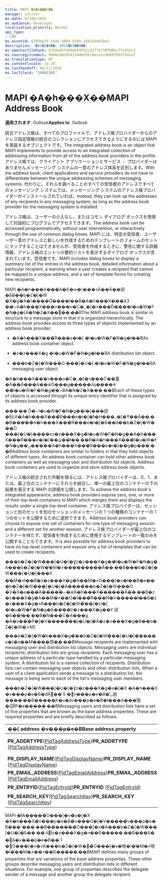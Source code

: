 ```yaml
---
title: MAPI �A�h���X��
manager: soliver
ms.date: 03/09/2015
ms.audience: Developer
localization_priority: Normal
api_type:
- COM
ms.assetid: 6703ba3f-54a5-4059-b10a-1d42a9e81be1
description: '�ŏI�X�V��: 2015�N3��9��'
ms.openlocfilehash: b328a65f400e424fb2cd177e710fb8bcffa392c2
ms.sourcegitcommit: 9d60cd82b5413446e5bc8ace2cd689f683fb41a7
ms.translationtype: MT
ms.contentlocale: ja-JP
ms.lasthandoff: 06/11/2018
ms.locfileid: "19801305"
---
```

# <a name="mapi-address-book"></a><span data-ttu-id="34c79-103">MAPI �A�h���X��</span><span class="sxs-lookup"><span data-stu-id="34c79-103">MAPI Address Book</span></span>

  
  
<span data-ttu-id="34c79-104">**適用されます**: Outlook</span><span class="sxs-lookup"><span data-stu-id="34c79-104">**Applies to**: Outlook</span></span> 
  
<span data-ttu-id="34c79-105">統合アドレス帳は、すべてのプロファイルで、アドレス帳プロバイダーからのアドレス指定情報の統合のコレクションにアクセスできるようにするのには MAPI を実装するオブジェクトです。</span><span class="sxs-lookup"><span data-stu-id="34c79-105">The integrated address book is an object that MAPI implements to provide access to an integrated collection of addressing information from all of the address book providers in the profile.</span></span> <span data-ttu-id="34c79-106">アドレス帳では、クライアント アプリケーションとサービス ・ プロバイダーはありませんメッセージング システムの一意のアドレス体系を区別します。</span><span class="sxs-lookup"><span data-stu-id="34c79-106">With the address book, client applications and service providers do not have to differentiate between the unique addressing schemes of messaging systems.</span></span> <span data-ttu-id="34c79-107">代わりに、それらを調べることのすべての受信者のアドレスですべてのメッセージング システムでは、メッセージング システムのアドレス帳プロバイダーがインストールされていれば。</span><span class="sxs-lookup"><span data-stu-id="34c79-107">Instead, they can look up the addresses of any recipients in any messaging system, as long as the address book provider for the messaging system is installed.</span></span>
  
<span data-ttu-id="34c79-108">アドレス帳は、ユーザーの介入なし、またはコモン ダイアログ ボックスを使用して対話的にプログラムでアクセスできます。</span><span class="sxs-lookup"><span data-stu-id="34c79-108">The address book can be accessed programmatically, without user intervention, or interactively through the use of common dialog boxes.</span></span> <span data-ttu-id="34c79-109">MAPI には、特定の受信者、ユーザーが一意のアドレスと新しいを作成するためのテンプレートのフォームのセットにマップすることはできませんが、受信者を作成するときに、警告に関する詳細情報、アドレス帳のエントリの要約リストを表示するダイアログ ボックスが含まれています。受信者です。</span><span class="sxs-lookup"><span data-stu-id="34c79-109">MAPI includes dialog boxes to display a summary list of the entries in the address book, detailed information about a particular recipient, a warning when a user creates a recipient that cannot be mapped to a unique address, and a set of template forms for creating new recipients.</span></span>
  
<span data-ttu-id="34c79-p103">MAPI �A�h���X���́A�K�w�\���ɂȂ��Ă��邱�ƂɃ��b�Z�[�W �X�g�A�\����Ɠ����ł��B�A�h���X���́A3 ��ނ̃A�h���X���v���o�C�_�[�ɂ���Ď����I�u�W�F�N�g�ւ̃A�N�Z�X��񋟂��܂��B</span><span class="sxs-lookup"><span data-stu-id="34c79-p103">The MAPI address book is similar in structure to a message store in that it is organized hierarchically. The address book provides access to three types of objects implemented by an address book provider:</span></span>
  
- <span data-ttu-id="34c79-112">�A�h���X���̃R���e�i�[ �I�u�W�F�N�g�ł��B</span><span class="sxs-lookup"><span data-stu-id="34c79-112">An address book container object.</span></span>
    
- <span data-ttu-id="34c79-113">�z�z���X�g �I�u�W�F�N�g�ł��B</span><span class="sxs-lookup"><span data-stu-id="34c79-113">A distribution list object.</span></span>
    
- <span data-ttu-id="34c79-114">���b�Z�[�W���O ���[�U�[ �I�u�W�F�N�g�ł��B</span><span class="sxs-lookup"><span data-stu-id="34c79-114">A messaging user object.</span></span>
    
<span data-ttu-id="34c79-115">�A�h���X���v���o�C�_�[�ɂ���Ċ��蓖�Ă��Ă���A��ӂ̃G���g�����ʎq����ꂼ��̃I�u�W�F�N�g�̎�ނɃA�N�Z�X���܂��B</span><span class="sxs-lookup"><span data-stu-id="34c79-115">Each of these types of objects is accessed through its unique entry identifier that is assigned by its address book provider.</span></span> 
  
<span data-ttu-id="34c79-p104">���܂��܂Ȏ�ނ̃I�u�W�F�N�g��i�[���邱�ƂŁA�A�h���X���̃R���e�i�[�̓t�H���_�[�Ɏ��Ă��܂��B���̑��̃A�h���X���̃R���e�i�[�Ƃ��ă��b�Z�[�W���O ���[�U�[����єz�z���X�g�̃I�u�W�F�N�g��A�h���X���R���e�i�[��ێ��ł��܂��B�A�h���X���̃I�u�W�F�N�g��ۑ�����A�h���X���̃R���e�i�[��g�p���܂��B</span><span class="sxs-lookup"><span data-stu-id="34c79-p104">Address book containers are similar to folders in that they hold objects of different types. An address book container can hold other address book containers as well as messaging user and distribution list objects. Address book containers are used to organize and store address book objects.</span></span>
  
<span data-ttu-id="34c79-119">アドレス帳の統合された外観を得るには、アドレス帳プロバイダーは、0、1、または、最上位のコンテナーにそれらを結合し、単一の最上位のコンテナーの下の結果を表示する MAPI の詳細を公開します。</span><span class="sxs-lookup"><span data-stu-id="34c79-119">To achieve the address book's integrated appearance, address book providers expose zero, one, or more of their top-level containers to MAPI which merges them and displays the results under a single top-level container.</span></span> <span data-ttu-id="34c79-120">アドレス帳プロバイダーは、セッションと別のセットを別のセッションのメッセージの 1 つの種類のコンテナーの 1 つのセットを公開するために選択できます。</span><span class="sxs-lookup"><span data-stu-id="34c79-120">Address book providers can choose to expose one set of containers for one type of messaging session and a different set for another session.</span></span> <span data-ttu-id="34c79-121">アドレス帳プロバイダーが最上位のコンテナーを持たず、受信者を作成するために使用するテンプレートの一覧のみを公開することもできます。</span><span class="sxs-lookup"><span data-stu-id="34c79-121">It is also possible for address book providers to have no top-level containers and expose only a list of templates that can be used to create recipients.</span></span>
  
<span data-ttu-id="34c79-p106">���b�Z�[�W�̃��[�U�[�Ɣz�z���X�g��̃I�u�W�F�N�g�́A���b�Z�[�W�̎�M�҂���������Ă��܂��B���b�Z�[�W�̃��[�U�[���X �̎�M�҂ł��B�z�z���X�g�́A��M�҂̃O���[�v�ł��B�e���b�Z�[�W�̃��[�U�[�́A����̃��b�Z�[�W���O �V�X�e���́A����̎�ނ̈�ӂ̃A�h���X������Ă��܂��B�z�z���X�g�́A��M�҂̖��O�t���̃R���N�V�����ł��B�z�z���X�g�ɂ́A���b�Z�[�W�̃��[�U�[ �I�u�W�F�N�g�Ƃ��̑��̔z�z���X�g��܂߂邱�Ƃ��ł��܂��B�N���C�A���g �A�v���P�[�V�����̃��[�U�[�́A�z�z���X�g�Ƀ��b�Z�[�W�𑗐M] ���b�Z�[�W�͊e���X�g�̃��b�Z�[�W�̃��[�U�[�̃����o�[�ɑ��M����邳��܂��B</span><span class="sxs-lookup"><span data-stu-id="34c79-p106">Message recipients are implemented with messaging user and distribution list objects. Messaging users are individual recipients; distribution lists are group recipients. Each messaging user has a unique address of a particular type handled by a particular messaging system. A distribution list is a named collection of recipients. Distribution lists can contain messaging user objects and other distribution lists. When a user of a client application sends a message to a distribution list, the message is being sent to each of the list's messaging user members.</span></span> 
  
<span data-ttu-id="34c79-p107">���b�Z�[�W�̃��[�U�[�Ɣz�z���X�g�̃x�[�X �A�h���X �v���p�e�B�ƌĂ΂�� 5 �̃v���p�e�B�̐ݒ肪����܂��B�����͕K�v�ȃv���p�e�B�ł���A���̂悤�ɊȒP�ɐ�����܂��B</span><span class="sxs-lookup"><span data-stu-id="34c79-p107">Messaging users and distribution lists have a set of five properties that are known as the base address properties. These are required properties and are briefly described as follows.</span></span>
  
|<span data-ttu-id="34c79-130">**��{ address �v���p�e�B**</span><span class="sxs-lookup"><span data-stu-id="34c79-130">**Base address property**</span></span>|<span data-ttu-id="34c79-131">**���**</span><span class="sxs-lookup"><span data-stu-id="34c79-131">**Description**</span></span>|
|:-----|:-----|
|<span data-ttu-id="34c79-132">**PR_ADDRTYPE**([PidTagAddressType](pidtagaddresstype-canonical-property.md))</span><span class="sxs-lookup"><span data-stu-id="34c79-132">**PR_ADDRTYPE** ([PidTagAddressType](pidtagaddresstype-canonical-property.md))</span></span>  <br/> |<span data-ttu-id="34c79-p108">��M�҂̃A�h���X����͂��܂��B�e�A�h���X�̎�ނł́A����̌\`���Ɉˑ����āA����̃��b�Z�[�W���O �V�X�e�����g���Ă��܂��B</span><span class="sxs-lookup"><span data-stu-id="34c79-p108">Type of address for the recipient. Each address type follows a particular format and is used with a particular messaging system.</span></span>  <br/> |
|<span data-ttu-id="34c79-135">**PR_DISPLAY_NAME**([PidTagDisplayName](pidtagdisplayname-canonical-property.md))</span><span class="sxs-lookup"><span data-stu-id="34c79-135">**PR_DISPLAY_NAME** ([PidTagDisplayName](pidtagdisplayname-canonical-property.md))</span></span>  <br/> |<span data-ttu-id="34c79-136">��M�҂̖��O��\���\�Ȃł��B</span><span class="sxs-lookup"><span data-stu-id="34c79-136">Displayable name for the recipient.</span></span>  <br/> |
|<span data-ttu-id="34c79-137">**PR_EMAIL_ADDRESS**([PidTagEmailAddress](pidtagemailaddress-canonical-property.md))</span><span class="sxs-lookup"><span data-stu-id="34c79-137">**PR_EMAIL_ADDRESS** ([PidTagEmailAddress](pidtagemailaddress-canonical-property.md))</span></span>  <br/> |<span data-ttu-id="34c79-138">��M�҂̃A�h���X�ł��B</span><span class="sxs-lookup"><span data-stu-id="34c79-138">Address of the recipient.</span></span>  <br/> |
|<span data-ttu-id="34c79-139">**PR_ENTRYID**([PidTagEntryId](pidtagentryid-canonical-property.md))</span><span class="sxs-lookup"><span data-stu-id="34c79-139">**PR_ENTRYID** ([PidTagEntryId](pidtagentryid-canonical-property.md))</span></span>  <br/> |<span data-ttu-id="34c79-140">�G���g�����ʎq����M�҂ɃA�N�Z�X���邽�߂Ɏg�p���܂��B</span><span class="sxs-lookup"><span data-stu-id="34c79-140">Entry identifier used to access the recipient.</span></span>  <br/> |
|<span data-ttu-id="34c79-141">**PR_SEARCH_KEY**([PidTagSearchKey](pidtagsearchkey-canonical-property.md))</span><span class="sxs-lookup"><span data-stu-id="34c79-141">**PR_SEARCH_KEY** ([PidTagSearchKey](pidtagsearchkey-canonical-property.md))</span></span>  <br/> |<span data-ttu-id="34c79-142">�o�C�i�������L�[����M�҂���ʂ��邽�߂Ɏg�p���܂��B</span><span class="sxs-lookup"><span data-stu-id="34c79-142">Binary comparable key used to identify the recipient.</span></span>  <br/> |
   
<span data-ttu-id="34c79-p109">MAPI �ł́A�����̃O���[�v�̃x�[�X �A�h���X�̃v���p�e�B�̃o���G�[�V�����̃v���p�e�B���\`���܂��B�����̑��̃O���[�v�́A���b�Z�[�W�̃��[�U�[�Ƃ��܂��܂ȏ󋵂ł̔z�z���X�g�ɂ��Đ�����܂��B���Ƃ��΁A�v���p�e�B�� 1 �̃O���[�v�ɂ́A���b�Z�[�W�⑼�̃O���[�v�̑㗝�l�̎�M�҂̑㗝�l�̑��M�҂��ɂ��Đ�����܂��B</span><span class="sxs-lookup"><span data-stu-id="34c79-p109">MAPI defines many groups of properties that are variations of the base address properties. These other groups describe messaging users and distribution lists in different situations. For example, one group of properties describes the delegate sender of a message and another group the delegate recipient.</span></span>
  

